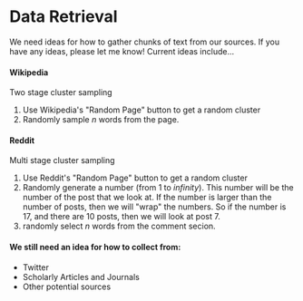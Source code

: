 # Data Retrieval

We need ideas for how to gather chunks of text from our sources. If you have any ideas, please let me know\! Current ideas include...

#### Wikipedia
Two stage cluster sampling<br/>
1. Use Wikipedia's "Random Page" button to get a random cluster<br/>
2. Randomly sample _n_ words from the page.

#### Reddit
Multi stage cluster sampling
1. Use Reddit's "Random Page" button to get a random cluster<br/>
2. Randomly generate a number \(from 1 to _infinity_\). This number will be the number of the post that we look at. If the number is larger than the number of posts, then we will "wrap" the numbers. So if the number is 17, and there are 10 posts, then we will look at post 7.<br/>
3. randomly select _n_ words from the comment secion.

#### We still need an idea for how to collect from:
* Twitter
* Scholarly Articles and Journals
* Other potential sources
